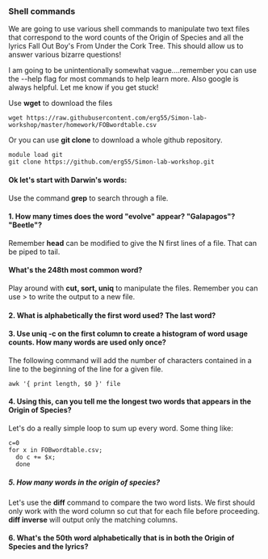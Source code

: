 ### Shell commands

We are going to use various shell commands to manipulate two text files that correspond to the word counts of the Origin of Species and all the lyrics Fall Out Boy's From Under the Cork Tree. This should allow us to answer various bizarre questions!  

I am going to be unintentionally somewhat vague....remember you can use the --help flag for most commands to help learn more. Also google is always helpful. Let me know if you get stuck! 

Use **wget** to download the files

``` 
wget https://raw.githubusercontent.com/erg55/Simon-lab-workshop/master/homework/FOBwordtable.csv
```
Or you can use **git clone** to download a whole github repository.

``` 
module load git
git clone https://github.com/erg55/Simon-lab-workshop.git
``` 
#### Ok let's start with Darwin's words:

Use the command **grep** to search through a file.

#### 1. How many times does the word "evolve" appear? "Galapagos"? "Beetle"?



Remember **head** can be modified to give the N first lines of a file. That can be piped to tail. 
#### What's the 248th most common word?




Play around with **cut, sort, uniq** to manipulate the files. Remember you can use \> to write the output to a new file.

#### 2. What is alphabetically the first word used? The last word? 



#### 3. Use uniq -c on the first column to create a histogram of word usage counts. How many words are used only once? 



The following command will add the number of characters contained in a line to the beginning of the line for a given file.
``` 
awk '{ print length, $0 }' file 
``` 
#### 4. Using this, can you tell me the longest two words that appears in the Origin of Species?



Let's do a really simple loop to sum up every word. Some thing like:

``` 
c=0
for x in FOBwordtable.csv;
  do c += $x;
  done
``` 

##### 5. How many words in the origin of species?

Let's use the **diff** command to compare the two word lists. We first should only work with the word column so cut that for each file before proceeding. **diff inverse** will output only the matching columns.

#### 6. What's the 50th word alphabetically that is in both the Origin of Species and the lyrics? 




